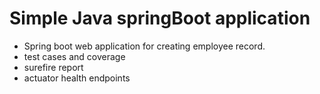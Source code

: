 # Simple Java springBoot application
- Spring boot web application for creating employee record.
- test cases and coverage
- surefire report
- actuator health endpoints
